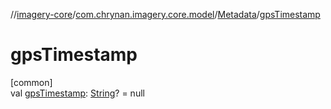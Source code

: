 //[imagery-core](../../../index.md)/[com.chrynan.imagery.core.model](../index.md)/[Metadata](index.md)/[gpsTimestamp](gps-timestamp.md)

# gpsTimestamp

[common]\
val [gpsTimestamp](gps-timestamp.md): [String](https://kotlinlang.org/api/latest/jvm/stdlib/kotlin/-string/index.html)? = null
